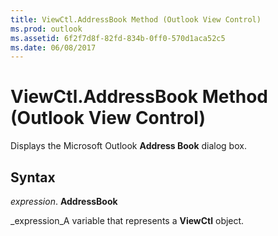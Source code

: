 ```yaml
---
title: ViewCtl.AddressBook Method (Outlook View Control)
ms.prod: outlook
ms.assetid: 6f2f7d8f-82fd-834b-0ff0-570d1aca52c5
ms.date: 06/08/2017
---
```



# ViewCtl.AddressBook Method (Outlook View Control)

Displays the Microsoft Outlook **Address Book** dialog box.


## Syntax

 _expression_. **AddressBook**

 _expression_A variable that represents a **ViewCtl** object.


